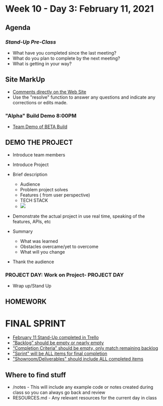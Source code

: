 # Week 10 - Day 3: February 11, 2021

## Agenda

### <em><bold>Stand-Up Pre-Class</em></bold>
  - What have you completed since the last meeting?
  - What do you plan to complete by the next meeting?
  - What is getting in your way?
  
## Site MarkUp
- [Comments directly on the Web Site](https://app.markup.io/invite/accept?token=eyJhbGciOiJIUzI1NiIsInR5cCI6IkpXVCJ9.eyJpZCI6ImMzMzYxNzM1LTk3NGYtNGYyMy04NGQyLTlhY2UyYjMzMTg3NiIsImlhdCI6MTYxMzA1ODc2MH0.vx3iWp5WeC4VlZQ6xA9MgN0TR025bZpZtFCySQlGG1k&utm_source=referral&utm_medium=share&utm_campaign=project-invite)
- Use the "resolve" function to answer any questions and indicate any corrections or edits made.

### "Alpha" Build Demo 8:00PM
- [Team Demo of BETA Build](https://trello.com/c/lHyHZfG4)

## DEMO THE PROJECT
- Introduce team members
- Introduce Project
- Brief description
  - Audience
  - Problem project solves
  - Features ( from user perspective)
  - TECH STACK
  - ![](https://rubygarage.s3.amazonaws.com/uploads/article_image/file/709/technology-stack-diagram.jpg)<br>

- Demonstrate the actual project in use real time, speaking of the features, APIs, etc
- Summary
  - What was learned
  - Obstacles overcame/yet to overcome
  - What will you change 
- Thank the audience

### PROJECT DAY: Work on Project- PROJECT DAY
- Wrap up/Stand Up

## HOMEWORK 

# FINAL SPRINT

- [February 11 Stand-Up completed in Trello ](https://trello.com/invite/b/BiAnhYTf/342a302cc2d4972c0baacff6087f0a80/11-2020-front-end-project)
- [“Backlog” should be empty or nearly empty](https://trello.com/c/adD6cXvr)
- [“Completion Criteria” should be empty, only match remaining backlog](https://trello.com/c/BrDoLfhu)
- ["Sprint" will be ALL items for final completion](https://trello.com/c/htMsyUuM)
- ["Showroom/Deliverables" should include ALL completed items](https://trello.com/c/t1D0PJtv)

## Where to find stuff
- /notes - This will include any example code or notes created during class so you can always go back and review
- RESOURCES.md - Any relevant resources for the current day in class


